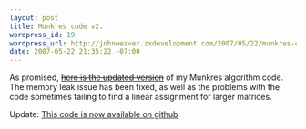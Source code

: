 ```yaml
---
layout: post
title: Munkres code v2.
wordpress_id: 19
wordpress_url: http://johnweaver.zxdevelopment.com/2007/05/22/munkres-code-v2/
date: 2007-05-22 21:35:22 -07:00
---
```


As promised, <del><a title="Munkres code v2." href="http://johnweaver.zxdevelopment.com/wp-content/uploads/2007/05/munkres-v2.zip">here is the updated version</a></del> of my Munkres
algorithm code. The memory leak issue has been fixed, as well as the problems with the code sometimes failing to find a linear assignment for larger matrices.

Update: <a href="https://github.com/saebyn/munkres-cpp">This code is now available on github</a>
